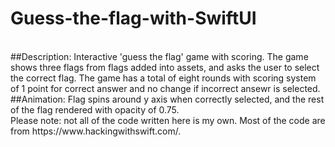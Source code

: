 # Guess-the-flag-with-SwiftUI
<br>
##Description: 
Interactive 'guess the flag' game with scoring.
The game shows three flags from flags added into assets, and asks the user to select the correct flag.
The game has a total of eight rounds with scoring system of 1 point for correct answer and no change if incorrect ansewr is selected.
<br>
##Animation:
Flag spins around y axis when correctly selected, and the rest of the flag rendered with opacity of 0.75.

<br>
Please note: not all of the code written here is my own. Most of the code are from https://www.hackingwithswift.com/.

